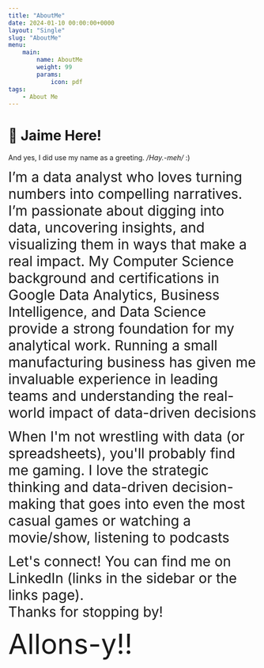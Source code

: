 ```yaml
---
title: "AboutMe"
date: 2024-01-10 00:00:00+0000
layout: "Single"
slug: "AboutMe"
menu:
    main:
        name: AboutMe
        weight: 99
        params: 
            icon: pdf
tags:
    - About Me
---
```


# 👋 Jaime Here!

And yes, I did use my name as a greeting. */Hay.-meh/* :)

<span style="font-size: 28px;">I’m a data analyst who loves turning numbers into compelling narratives. I’m passionate about digging into data, uncovering insights, and visualizing them in ways that make a real impact. My Computer Science background and certifications in Google Data Analytics, Business Intelligence, and Data Science provide a strong foundation for my analytical work. Running a small manufacturing business has given me invaluable experience in leading teams and understanding the real-world impact of data-driven decisions</span>

<span style="font-size: 28px;">When I'm not wrestling with data (or spreadsheets), you'll probably find me gaming. I love the strategic thinking and data-driven decision-making that goes into even the most casual games or watching a movie/show, listening to podcasts</span>

<span style="font-size: 28px;">Let's connect!  You can find me on LinkedIn (links in the sidebar or the links page).  
Thanks for stopping by!



<span style="font-size: 56px;">Allons-y!!
